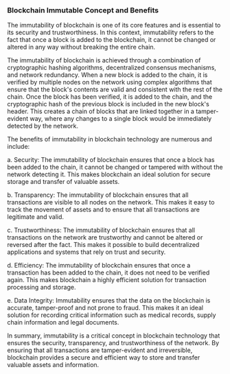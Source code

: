 ### Blockchain Immutable Concept and Benefits

The immutability of blockchain is one of its core features and is essential to its security and trustworthiness. In this context, immutability refers to the fact that once a block is added to the blockchain, it cannot be changed or altered in any way without breaking the entire chain.

The immutability of blockchain is achieved through a combination of cryptographic hashing algorithms, decentralized consensus mechanisms, and network redundancy. When a new block is added to the chain, it is verified by multiple nodes on the network using complex algorithms that ensure that the block's contents are valid and consistent with the rest of the chain. Once the block has been verified, it is added to the chain, and the cryptographic hash of the previous block is included in the new block's header. This creates a chain of blocks that are linked together in a tamper-evident way, where any changes to a single block would be immediately detected by the network.

The benefits of immutability in blockchain technology are numerous and include:

a. Security: The immutability of blockchain ensures that once a block has been added to the chain, it cannot be changed or tampered with without the network detecting it. This makes blockchain an ideal solution for secure storage and transfer of valuable assets.

b. Transparency: The immutability of blockchain ensures that all transactions are visible to all nodes on the network. This makes it easy to track the movement of assets and to ensure that all transactions are legitimate and valid.

c. Trustworthiness: The immutability of blockchain ensures that all transactions on the network are trustworthy and cannot be altered or reversed after the fact. This makes it possible to build decentralized applications and systems that rely on trust and security.

d. Efficiency: The immutability of blockchain ensures that once a transaction has been added to the chain, it does not need to be verified again. This makes blockchain a highly efficient solution for transaction processing and storage.

e. Data Integrity: Immutability ensures that the data on the blockchain is accurate, tamper-proof and not prone to fraud. This makes it an ideal solution for recording critical information such as medical records, supply chain information and legal documents.

In summary, immutability is a critical concept in blockchain technology that ensures the security, transparency, and trustworthiness of the network. By ensuring that all transactions are tamper-evident and irreversible, blockchain provides a secure and efficient way to store and transfer valuable assets and information.
